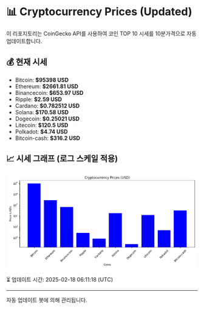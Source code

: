 
# 📊 Cryptocurrency Prices (Updated)

이 리포지토리는 CoinGecko API를 사용하여 코인 TOP 10 시세를 10분가격으로 자동 업데이트합니다.

## 💰 현재 시세
- Bitcoin: **$95398 USD**
- Ethereum: **$2661.81 USD**
- Binancecoin: **$653.97 USD**
- Ripple: **$2.59 USD**
- Cardano: **$0.782512 USD**
- Solana: **$170.58 USD**
- Dogecoin: **$0.25021 USD**
- Litecoin: **$120.5 USD**
- Polkadot: **$4.74 USD**
- Bitcoin-cash: **$316.2 USD**

## 📈 시세 그래프 (로그 스케일 적용)
![Crypto Prices](crypto_prices.png)

⏳ 업데이트 시간: 2025-02-18 06:11:18 (UTC)

---
자동 업데이트 봇에 의해 관리됩니다.
